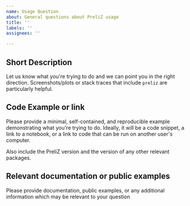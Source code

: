 ```yaml
---
name: Usage Question
about: General questions about PreliZ usage
title: ''
labels: ''
assignees: ''

---
```


## Short Description

Let us know what you're trying to do and we can point you in the right direction. Screenshots/plots or stack traces that include `preliz` are particularly helpful.

## Code Example or link

Please provide a minimal, self-contained, and reproducible example demonstrating what you're trying to do. Ideally, it will be a code snippet, a link to a notebook, or a link to code that can be run on another user's computer.

Also include the PreliZ version and the version of any other relevant packages.

## Relevant documentation or public examples

Please provide documentation, public examples, or any additional information which may be relevant to your question
